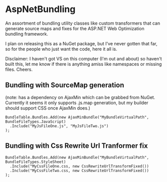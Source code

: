 AspNetBundling
==============

An assortment of bundling utility classes like custom transformers that can generate source maps and fixes for the ASP.NET Web Optimization bundling framework.

I plan on releasing this as a NuGet package, but I've never gotten that far, so for the people who just want the code, here it all is.

Disclaimer: I haven't got VS on this computer (I'm out and about) so haven't built this, let me know if there is anything amiss like namespaces or missing files. Cheers.


Bundling with SourceMap generation
---------------------------------------------------
(note: has a dependency on AjaxMin which can be grabbed from NuGet. Currently it seems it only supports .js.map generation, but my builder should support CSS once AjaxMin does.)

    BundleTable.Bundles.Add(new AjaxMinBundle("MyBundleVirtualPath", BundleFileTypes.JavaScript)
      .Include("MyJsFileOne.js", "MyJsFileTwo.js")
    );


Bundling with Css Rewrite Url Tranformer fix
---------------------------------------------------------

    BundleTable.Bundles.Add(new AjaxMinBundle("MyBundleVirtualPath", BundleFileTypes.StyleSheet)
      .Include("MyCssFileOne.css, new CssRewriteUrlTransformFixed())
      .Include("MyCssFileTwo.css, new CssRewriteUrlTransformFixed())
    );
